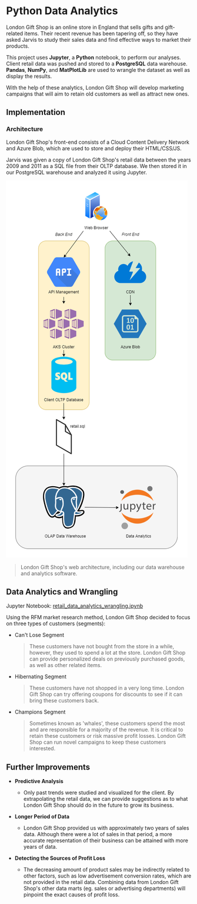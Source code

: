 # Python Data Analytics

London Gift Shop is an online store in England that sells gifts and gift-related items. 
Their recent revenue has been tapering off, so they have asked Jarvis to study their sales data and find 
effective ways to market their products.

This project uses **Jupyter**, a **Python** notebook, to perform our analyses. 
Client retail data was pushed and stored to a **PostgreSQL** data warehouse.
**Pandas**, **NumPy**, and **MatPlotLib** are used to wrangle the dataset as well as display the results.

With the help of these analytics, London Gift Shop will develop marketing campaigns that will aim to retain 
old customers as well as attract new ones.

## Implementation
### Architecture
London Gift Shop's front-end consists of a Cloud Content Delivery Network and Azure Blob, which are used to store and deploy their HTML/CSS/JS.

Jarvis was given a copy of London Gift Shop's retail data between the years 2009 and 2011 as a SQL file from their OLTP database.
We then stored it in our PostgreSQL warehouse and analyzed it using Jupyter.
  
![Architecture](assets/architecture.png)
> London Gift Shop's web architecture, including our data warehouse and analytics software.

## Data Analytics and Wrangling

Jupyter Notebook: [retail_data_analytics_wrangling.ipynb](retail_data_analytics_wrangling.ipynb)

Using the RFM market research method, London Gift Shop decided to focus on three types of customers (segments):
 - Can't Lose Segment
    > These customers have not bought from the store in a while, however, they used to spend a lot at the store. London Gift Shop can provide personalized deals on previously purchased goods, as well as other related items.
 - Hibernating Segment
    > These customers have not shopped in a very long time. London Gift Shop can try offering coupons for discounts to see if it can bring these customers back.
 - Champions Segment
    > Sometimes known as 'whales', these customers spend the most and are responsible for a majority of the revenue. It is critical to retain these customers or risk massive profit losses. London Gift Shop can run novel campaigns to keep these customers interested.

  
## Further Improvements

* **Predictive Analysis**
    * Only past trends were studied and visualized for the client. By extrapolating the retail data, we can provide suggestions as to what London Gift Shop should do in the future to grow its business.


* **Longer Period of Data**
    * London Gift Shop provided us with approximately two years of sales data. Although there were a lot of sales in that period,
    a more accurate representation of their business can be attained with more years of data.
      
  
* **Detecting the Sources of Profit Loss**
    * The decreasing amount of product sales may be indirectly related to other factors, such as low advertisement conversion rates, which are not provided in the retail data.
    Combining data from London Gift Shop's other data marts (eg. sales or advertising departments) will pinpoint the exact causes of profit loss.